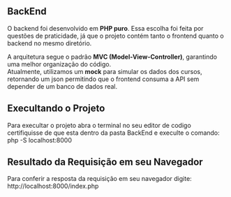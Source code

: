 ## BackEnd  

O backend foi desenvolvido em **PHP puro**. Essa escolha foi feita por questões de praticidade, já que o projeto contém tanto o frontend quanto o backend no mesmo diretório.  

A arquitetura segue o padrão **MVC (Model-View-Controller)**, garantindo uma melhor organização do código.  
Atualmente, utilizamos um **mock** para simular os dados dos cursos, retornando um json permitindo que o frontend consuma a API sem depender de um banco de dados real.  

## Execultando o Projeto

Para execultar o projeto abra o terminal no seu editor de codigo certifiquisse de que esta dentro da pasta BackEnd e execulte o comando: 
php -S localhost:8000

## Resultado da Requisição em seu Navegador
Para conferir a resposta da requisição em seu navegador digite: 
http://localhost:8000/index.php

